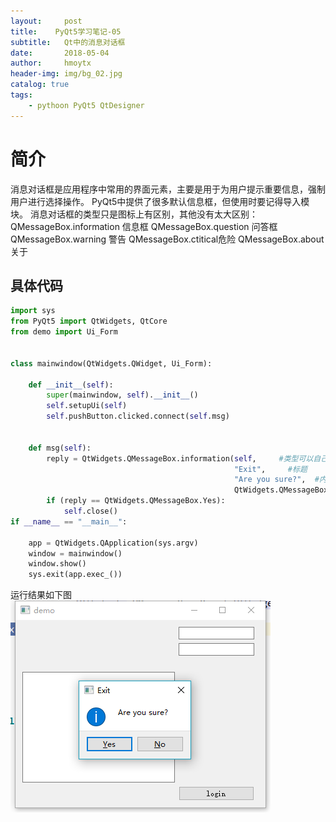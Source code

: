 ```yaml
---
layout:     post
title:    PyQt5学习笔记-05
subtitle:   Qt中的消息对话框
date:       2018-05-04
author:     hmoytx
header-img: img/bg_02.jpg
catalog: true
tags:
    - pythoon PyQt5 QtDesigner
---
```


# 简介
消息对话框是应用程序中常用的界面元素，主要是用于为用户提示重要信息，强制用户进行选择操作。
PyQt5中提供了很多默认信息框，但使用时要记得导入模块。
消息对话框的类型只是图标上有区别，其他没有太大区别：
     QMessageBox.information 信息框
     QMessageBox.question 问答框
     QMessageBox.warning 警告
     QMessageBox.ctitical危险
     QMessageBox.about 关于

## 具体代码
```python
import sys
from PyQt5 import QtWidgets, QtCore
from demo import Ui_Form


class mainwindow(QtWidgets.QWidget, Ui_Form):

    def __init__(self):
        super(mainwindow, self).__init__()
        self.setupUi(self)
        self.pushButton.clicked.connect(self.msg)
        

    def msg(self):
        reply = QtWidgets.QMessageBox.information(self,     #类型可以自己选择
                                                  "Exit",     #标题
                                                  "Are you sure?",  #内容
                                                  QtWidgets.QMessageBox.Yes | QtWidgets.QMessageBox.No) #选项点击的会作为返回值
        if (reply == QtWidgets.QMessageBox.Yes):
            self.close()
if __name__ == "__main__":

    app = QtWidgets.QApplication(sys.argv)
    window = mainwindow()
    window.show()
    sys.exit(app.exec_())
```

运行结果如下图
![messagebox](/img/messagebox.png)

